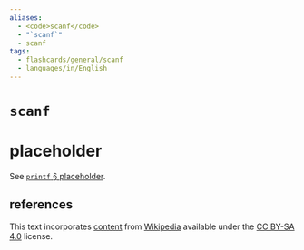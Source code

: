 ```yaml
---
aliases:
  - <code>scanf</code>
  - "`scanf`"
  - scanf
tags:
  - flashcards/general/scanf
  - languages/in/English
---
```


# `scanf`

# placeholder

See [`printf` § placeholder](printf.md#placeholder).

## references

This text incorporates [content](https://en.wikipedia.org/wiki/scanf) from [Wikipedia](Wikipedia.md) available under the [CC BY-SA 4.0](https://creativecommons.org/licenses/by-sa/4.0/) license.

